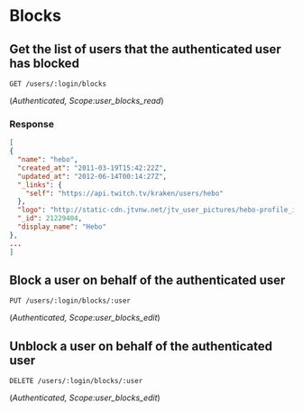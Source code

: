 # Blocks

## Get the list of users that the authenticated user has blocked

`GET /users/:login/blocks`

(*Authenticated, Scope:user_blocks_read*)

### Response

```json
[
{
  "name": "hebo",
  "created_at": "2011-03-19T15:42:22Z",
  "updated_at": "2012-06-14T00:14:27Z",
  "_links": {
    "self": "https://api.twitch.tv/kraken/users/hebo"
  },
  "logo": "http://static-cdn.jtvnw.net/jtv_user_pictures/hebo-profile_image-6947308654ad603f-300x300.jpeg",
  "_id": 21229404,
  "display_name": "Hebo"
},
...
]
```

## Block a user on behalf of the authenticated user

`PUT /users/:login/blocks/:user`

(*Authenticated, Scope:user_blocks_edit*)

## Unblock a user on behalf of the authenticated user

`DELETE /users/:login/blocks/:user`

(*Authenticated, Scope:user_blocks_edit*)
